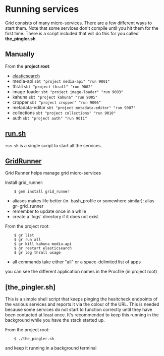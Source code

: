 # Running services

Grid consists of many micro-services. There are a few different ways to start them.
Note that some services don't compile until you hit them for the first time.
There is a script included that will do this for you called **the_pingler.sh**

## Manually
From the **project root**:

- [elasticsearch](../elasticsearch/dev-start.sh)
- media-api `sbt "project media-api" "run 9001"`
- thrall `sbt "project thrall" "run 9002"`
- image-loader `sbt "project image-loader" "run 9003"`
- kahuna `sbt "project kahuna" "run 9005"`
- cropper `sbt "project cropper" "run 9006"`
- metadata-editor `sbt "project metadata-editor" "run 9007"`
- collections `sbt "project collections" "run 9010"`
- auth `sbt "project auth" "run 9011"`

## [run.sh](../run.sh)
`run.sh` is a single script to start all the services.

## [GridRunner](https://github.com/guardian/grid_runner/)
Grid Runner helps manage grid micro-services

Install grid_runner:

        $ gem install grid_runner

* aliases makes life better (in .bash_profile or somewhere similar):
        alias gr=grid_runner
* remember to update once in a while
* create a 'logs' directory if it does not exist

From the project root:

        $ gr list
        $ gr run all
        $ gr kill kahuna media-api
        $ gr restart elasticsearch
        $ gr log thrall usage

* all commands take either "all" or a space-delimited list of apps

you can see the different application names in the Procfile (in project root)

## [the_pingler.sh]
This is a simple shell script that keeps pinging the healtcheck endpoints of the various
services and reports it via the colour of the URL.  This is needed because some services do
not start to function correctly until they have been contacted at least once.
It's recommended to keep this running in the background while you have the stack started up.

From the project root:

		$ ./the_pingler.sh

and keep it running in a background terminal
